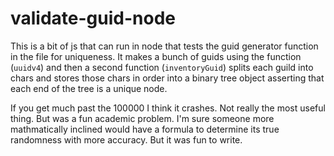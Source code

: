 # validate-guid-node

This is a bit of js that can run in node that tests the guid generator function in the file for uniqueness. It makes a bunch of guids using the function (`uuidv4`) and then a second function (`inventoryGuid`) splits each guild into chars and stores those chars in order into a binary tree object asserting that each end of the tree is a unique node. 

If you get much past the 100000 I think it crashes. Not really the most useful thing. But was a fun academic problem. I'm sure someone more mathmatically inclined would have a formula to determine its true randomness with more accuracy. But it was fun to write.
